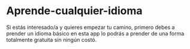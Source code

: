 # Aprende-cualquier-idioma
Si estás interesado/a y quieres empezar tu camino, primero debes a prender un idioma básico en esta app lo podrás a prender de una forma totalmente gratuita sin ningún costó.

